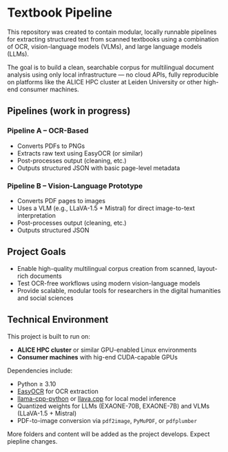 # Textbook Pipeline

This repository was created to contain modular, locally runnable pipelines for extracting structured text from scanned textbooks using a combination of OCR, vision-language models (VLMs), and large language models (LLMs).

The goal is to build a clean, searchable corpus for multilingual document analysis using only local infrastructure — no cloud APIs, fully reproducible on platforms like the ALICE HPC cluster at Leiden University or other high-end consumer machines.

## Pipelines (work in progress)

### Pipeline A – OCR-Based
- Converts PDFs to PNGs
- Extracts raw text using EasyOCR (or similar)
- Post-processes output (cleaning, etc.)
- Outputs structured JSON with basic page-level metadata

### Pipeline B – Vision-Language Prototype
- Converts PDF pages to images
- Uses a VLM (e.g., LLaVA-1.5 + Mistral) for direct image-to-text interpretation
- Post-processes output (cleaning, etc.)
- Outputs structured JSON

## Project Goals

- Enable high-quality multilingual corpus creation from scanned, layout-rich documents
- Test OCR-free workflows using modern vision-language models
- Provide scalable, modular tools for researchers in the digital humanities and social sciences

## Technical Environment

This project is built to run on:
- **ALICE HPC cluster** or similar GPU-enabled Linux environments
- **Consumer machines** with hig-end CUDA-capable GPUs

Dependencies include:
- Python ≥ 3.10
- [EasyOCR](https://github.com/JaidedAI/EasyOCR) for OCR extraction
- [llama-cpp-python](https://github.com/abetlen/llama-cpp-python) or [llava.cpp](https://github.com/jllllll/llava.cpp) for local model inference
- Quantized weights for LLMs (EXAONE-70B, EXAONE-7B) and VLMs (LLaVA-1.5 + Mistral)
- PDF-to-image conversion via `pdf2image`, `PyMuPDF`, or `pdfplumber`

More folders and content will be added as the project develops. Expect piepline changes.


